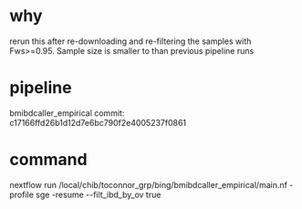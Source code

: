 # why
rerun this after re-downloading and re-filtering the samples with Fws>=0.95.
Sample size is smaller to than previous pipeline runs

# pipeline 

bmibdcaller_empirical commit:  c17166ffd26b1d12d7e6bc790f2e4005237f0861

# command
nextflow run /local/chib/toconnor_grp/bing/bmibdcaller_empirical/main.nf -profile sge -resume --filt_ibd_by_ov true
